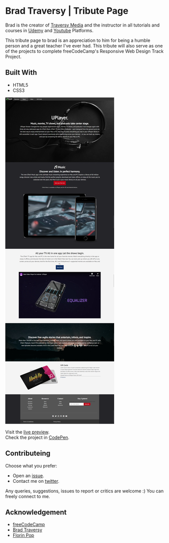 # Brad Traversy | Tribute Page

Brad is the creator of [Traversy Media](https://traversymedia.com/) and the instructor in all tutorials and courses in [Udemy](https://www.udemy.com/) and [Youtube](https://www.youtube.com/) Platforms.

This tribute page to brad is an appreciation to him for being a humble person and a great teacher I've ever had. This tribute will also serve as one of the projects to complete freeCodeCamp's Responsive Web Design Track Project.


## Built With

- HTML5
- CSS3

[![Tribute Page Screenshot](img/screenshot.png "Tribute Page Screenshot")](https://genesisgabiola.github.io/brad-traversy/)

Visit the [live preview](https://genesisgabiola.github.io/brad-traversy/).  
Check the project in [CodePen]().


<!-- ## Future Improvements -->


## Contributeing

Choose what you prefer:

- Open an [issue](https://github.com/genesisgabiola/brad-traversy/issues).
- Contact me on [twitter](http://twitter.com/genesisgabiola).

Any queries, suggestions, issues to report or critics are welcome :) You can freely connect to me.


## Acknowledgement

- [freeCodeCamp](https://www.freecodecamp.org/)
- [Brad Traversy](http://traversymedia.com/)
- [Florin Pop](https://www.florin-pop.com/)
